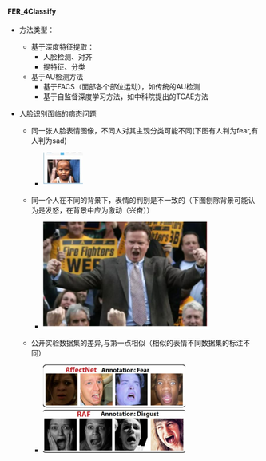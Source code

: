 #### FER_4Classify

* 方法类型：

  * 基于深度特征提取：
    * 人脸检测、对齐
    * 提特征、分类
  * 基于AU检测方法
    * 基于FACS（面部各个部位运动），如传统的AU检测
    * 基于自监督深度学习方法，如中科院提出的TCAE方法

* 人脸识别面临的病态问题

  * 同一张人脸表情图像，不同人对其主观分类可能不同(下图有人判为fear,有人判为sad)
    * ![](imgs/1.png)

  * 同一个人在不同的背景下，表情的判别是不一致的（下图刨除背景可能认为是发怒，在背景中应为激动（兴奋））
    * ![](imgs/2.png)
  * 公开实验数据集的差异,与第一点相似（相似的表情不同数据集的标注不同）
    * ![1566994913600](imgs/3.png)